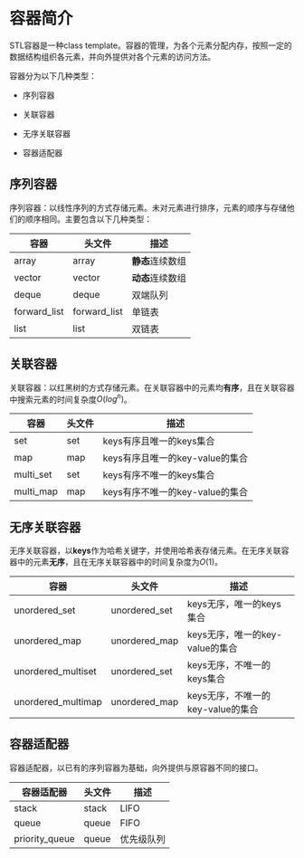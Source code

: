# 容器简介

STL容器是一种class template。容器的管理，为各个元素分配内存，按照一定的数据结构组织各元素，并向外提供对各个元素的访问方法。

容器分为以下几种类型：

* 序列容器

* 关联容器

* 无序关联容器
  
* 容器适配器

## 序列容器

序列容器：以线性序列的方式存储元素。未对元素进行排序，元素的顺序与存储他们的顺序相同。主要包含以下几种类型：

| 容器         | 头文件       | 描述             |
| ------------ | ------------ | ---------------- |
| array        | array        | **静态**连续数组 |
| vector       | vector       | **动态**连续数组 |
| deque        | deque        | 双端队列         |
| forward_list | forward_list | 单链表           |
| list         | list         | 双链表           |

## 关联容器

关联容器：以红黑树的方式存储元素。在关联容器中的元素均**有序**，且在关联容器中搜索元素的时间复杂度$O(log^n)$。

| 容器      | 头文件 | 描述                            |
| --------- | ------ | ------------------------------- |
| set       | set    | keys有序且唯一的keys集合        |
| map       | map    | keys有序且唯一的key-value的集合 |
| multi_set | set    | keys有序不唯一的keys集合        |
| multi_map | map    | keys有序不唯一的key-value的集合 |

## 无序关联容器

无序关联容器，以**keys**作为哈希关键字，并使用哈希表存储元素。在无序关联容器中的元素**无序**，且在无序关联容器中的时间复杂度为$O(1)$。

| 容器               | 头文件        | 描述                              |
| ------------------ | ------------- | --------------------------------- |
| unordered_set      | unordered_set | keys无序，唯一的keys集合          |
| unordered_map      | unordered_map | keys无序，唯一的key-value的集合   |
| unordered_multiset | unordered_set | keys无序，不唯一的keys集合        |
| unordered_multimap | unordered_map | keys无序，不唯一的key-value的集合 |

## 容器适配器

容器适配器，以已有的序列容器为基础，向外提供与原容器不同的接口。

| 容器适配器     | 头文件 | 描述       |
| -------------- | ------ | ---------- |
| stack          | stack  | LIFO       |
| queue          | queue  | FIFO       |
| priority_queue | queue  | 优先级队列 |
